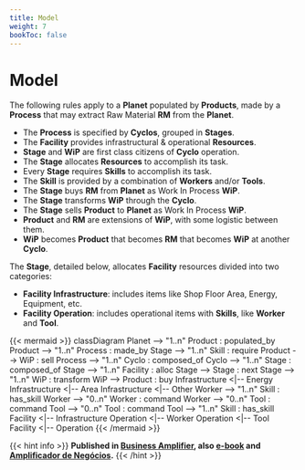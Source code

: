 ```yaml
---
title: Model
weight: 7
bookToc: false
---
```

# Model

The following rules apply to a **Planet** populated by **Products**, made by a **Process** that may extract Raw Material **RM** from the **Planet**.

- The **Process** is specified by **Cyclos**, grouped in **Stages**.
- The **Facility** provides infrastructural & operational **Resources**. 
- **Stage** and **WiP** are first class citizens of **Cyclo** operation.
- The **Stage** allocates **Resources** to accomplish its task.
- Every **Stage** requires **Skills** to accomplish its task.
- The **Skill** is provided by a combination of **Workers** and/or **Tools**.
- The **Stage** buys **RM** from **Planet** as Work In Process **WiP**.
- The **Stage** transforms **WiP** through the **Cyclo**.
- The **Stage** sells **Product** to **Planet** as Work In Process **WiP**.
- **Product** and **RM** are extensions of **WiP**, with some logistic between them.
- **WiP** becomes **Product** that becomes **RM** that becomes **WiP** at another **Cyclo**.

The **Stage**, detailed below, allocates **Facility** resources divided into two categories:

- **Facility Infrastructure**: includes items like Shop Floor Area, Energy, Equipment, etc.
- **Facility Operation**: includes operational items with **Skills**, like **Worker** and **Tool**.

{{< mermaid >}}
classDiagram
    Planet --> "1..n" Product : populated_by
    Product --> "1..n" Process : made_by
    Stage --> "1..n" Skill : require
    Product --> WiP : sell
    Process --> "1..n" Cyclo : composed_of
    Cyclo --> "1..n" Stage : composed_of
    Stage --> "1..n" Facility : alloc
    Stage --> Stage : next
    Stage --> "1..n" WiP : transform
    WiP --> Product : buy
    Infrastructure <|-- Energy
    Infrastructure <|-- Area
    Infrastructure <|-- Other
    Worker --> "1..n" Skill : has_skill
    Worker --> "0..n" Worker : command
    Worker --> "0..n" Tool : command
    Tool --> "0..n" Tool : command
    Tool --> "1..n" Skill : has_skill
    Facility <|-- Infrastructure
    Operation <|-- Worker
    Operation <|-- Tool
    Facility <|-- Operation
{{< /mermaid >}}


{{< hint info >}}
**Published in [Business Amplifier](https://www.amazon.com/Business-Amplifier-M-Sc-Motta-Lopes/dp/B083XGK14Q), also [e-book](https://www.amazon.com/Business-Amplifier-Jose-Motta-Lopes-ebook-dp-B086L6V6QY/dp/B086L6V6QY/) and [Amplificador de Negócios](https://www.amazon.com/M-Sc-Jose-Motta-Lopes/dp/8592301009).**
{{< /hint >}}
